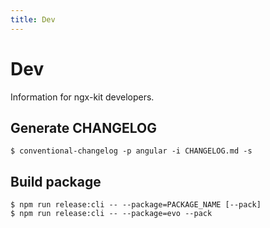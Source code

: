 ```yaml
---
title: Dev
---
```


# Dev

Information for ngx-kit developers.


## Generate CHANGELOG

```
$ conventional-changelog -p angular -i CHANGELOG.md -s
```

## Build package

```
$ npm run release:cli -- --package=PACKAGE_NAME [--pack]
$ npm run release:cli -- --package=evo --pack
```
